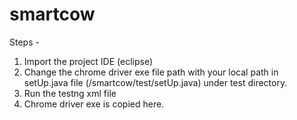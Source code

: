 # smartcow

Steps -

1. Import the project IDE (eclipse)
2. Change the chrome driver exe file path with your local path in setUp.java file (/smartcow/test/setUp.java) under test directory.
3. Run the testng xml file
4. Chrome driver exe is copied here.

